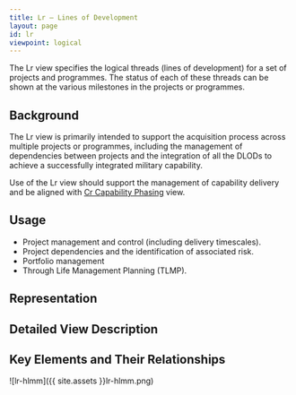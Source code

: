 ```yaml
---
title: Lr – Lines of Development
layout: page
id: lr
viewpoint: logical
---
```


The Lr view specifies the logical threads (lines of development) for a
set of projects and programmes. The status of each of these threads can
be shown at the various milestones in the projects or programmes.

## Background

The Lr view is primarily intended to support the acquisition process
across multiple projects or programmes, including the management of
dependencies between projects and the integration of all the DLODs to
achieve a successfully integrated military capability.

Use of the Lr view should support the management of capability delivery
and be aligned with [Cr Capability Phasing](cr.html) view.

## Usage

-   Project management and control (including delivery timescales).
-   Project dependencies and the identification of associated risk.
-   Portfolio management
-   Through Life Management Planning (TLMP).

## Representation

## Detailed View Description

## Key Elements and Their Relationships

![lr-hlmm]({{ site.assets }}lr-hlmm.png)
